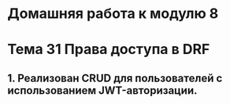 # Домашняя работа к модулю 8
# Тема 31 Права доступа в DRF

## 1. Реализован CRUD для пользователей с использованием JWT-авторизации.
